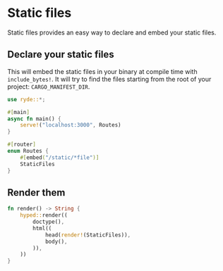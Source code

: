 # Static files

Static files provides an easy way to declare and embed your static files.

## Declare your static files

This will embed the static files in your binary at compile time with `include_bytes!`.
It will try to find the files starting from the root of your project: `CARGO_MANIFEST_DIR`.

```rust
use ryde::*;

#[main]
async fn main() {
    serve!("localhost:3000", Routes)
}

#[router]
enum Routes {
    #[embed("/static/*file")]
    StaticFiles
}
```

## Render them

```rust
fn render() -> String {
    hyped::render((
        doctype(),
        html((
            head(render!(StaticFiles)),
            body(),
        )),
    ))
}
```

